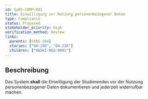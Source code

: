 ```yaml
---
id: SyRS-COMP-001
title: Einwilligung vor Nutzung personenbezogener Daten
type: Compliance
status: Proposed
stakeholder_priority: High
verification_method: Review
links:
  parents: [StRS-104]
  stories: ["GH-195", "GH-226"]
  children: ["HASKI-REQ-0001"]
---
```


## Beschreibung
Das System **shall** die Einwilligung der Studierenden vor der Nutzung personenbezogener Daten dokumentieren und jederzeit widerrufbar machen.
